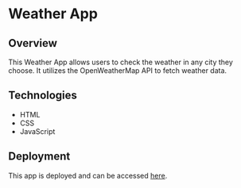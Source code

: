 # Weather App

## Overview
This Weather App allows users to check the weather in any city they choose. It utilizes the OpenWeatherMap API to fetch weather data.

## Technologies
- HTML
- CSS
- JavaScript

## Deployment
This app is deployed and can be accessed [here](https://agus-magallanez-weather-app.netlify.app/).
